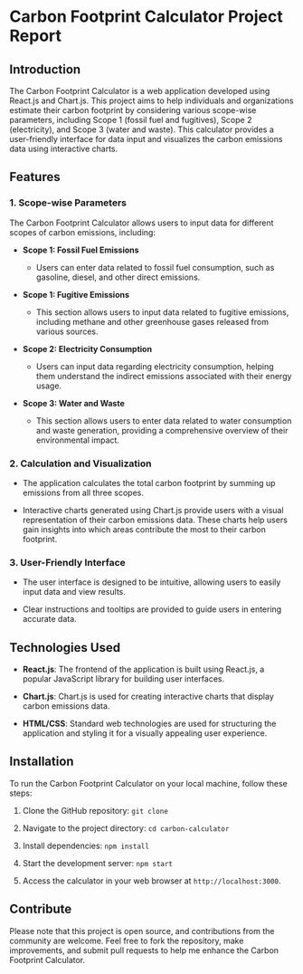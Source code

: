 # Carbon Footprint Calculator Project Report

## Introduction

The Carbon Footprint Calculator is a web application developed using React.js and Chart.js. This project aims to help individuals and organizations estimate their carbon footprint by considering various scope-wise parameters, including Scope 1 (fossil fuel and fugitives), Scope 2 (electricity), and Scope 3 (water and waste). This calculator provides a user-friendly interface for data input and visualizes the carbon emissions data using interactive charts.

## Features

### 1. Scope-wise Parameters

The Carbon Footprint Calculator allows users to input data for different scopes of carbon emissions, including:

- **Scope 1: Fossil Fuel Emissions**
  - Users can enter data related to fossil fuel consumption, such as gasoline, diesel, and other direct emissions.

- **Scope 1: Fugitive Emissions**
  - This section allows users to input data related to fugitive emissions, including methane and other greenhouse gases released from various sources.

- **Scope 2: Electricity Consumption**
  - Users can input data regarding electricity consumption, helping them understand the indirect emissions associated with their energy usage.

- **Scope 3: Water and Waste**
  - This section allows users to enter data related to water consumption and waste generation, providing a comprehensive overview of their environmental impact.

### 2. Calculation and Visualization

- The application calculates the total carbon footprint by summing up emissions from all three scopes.

- Interactive charts generated using Chart.js provide users with a visual representation of their carbon emissions data. These charts help users gain insights into which areas contribute the most to their carbon footprint.

### 3. User-Friendly Interface

- The user interface is designed to be intuitive, allowing users to easily input data and view results.

- Clear instructions and tooltips are provided to guide users in entering accurate data.

## Technologies Used

- **React.js**: The frontend of the application is built using React.js, a popular JavaScript library for building user interfaces.

- **Chart.js**: Chart.js is used for creating interactive charts that display carbon emissions data.

- **HTML/CSS**: Standard web technologies are used for structuring the application and styling it for a visually appealing user experience.

## Installation

To run the Carbon Footprint Calculator on your local machine, follow these steps:

1. Clone the GitHub repository: `git clone `

2. Navigate to the project directory: `cd carbon-calculator`

3. Install dependencies: `npm install`

4. Start the development server: `npm start`

5. Access the calculator in your web browser at `http://localhost:3000`.

## Contribute

Please note that this project is open source, and contributions from the community are welcome. Feel free to fork the repository, make improvements, and submit pull requests to help me enhance the Carbon Footprint Calculator.